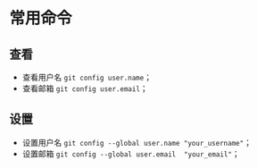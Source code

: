 # 常用命令

## 查看

- 查看用户名 `git config user.name`；
- 查看邮箱 `git config user.email`；

## 设置

- 设置用户名 `git config --global user.name "your_username"`；
- 设置邮箱 `git config --global user.email  "your_email"`；

